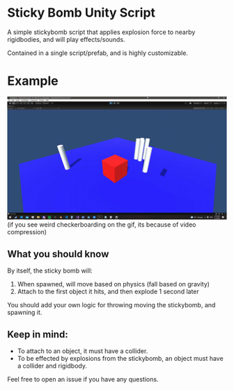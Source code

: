 # Sticky Bomb Unity Script

A simple stickybomb script that applies explosion force to nearby rigidbodies, and will play effects/sounds.

Contained in a single script/prefab, and is highly customizable.

# Example

![StickyBomb Showcase](StickybombShowcase.gif)
(if you see weird checkerboarding on the gif, its because of video compression)

## What you should know

By itself, the sticky bomb will:

1. When spawned, will move based on physics (fall based on gravity)
2. Attach to the first object it hits, and then explode 1 second later

You should add your own logic for throwing moving the stickybomb, and spawning it.

## Keep in mind:
 - To attach to an object, it must have a collider.
 - To be effected by explosions from the stickybomb, an object must have a collider and rigidbody.

Feel free to open an issue if you have any questions.

